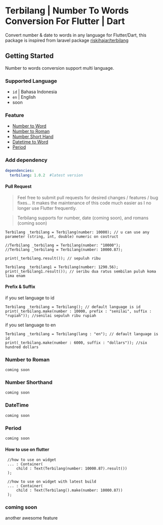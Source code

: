 # Terbilang | Number To Words Conversion For Flutter | Dart

Convert number & date to words in any language for Flutter/Dart, this package is inspired from laravel package [riskihajar/terbilang](https://github.com/riskihajar/terbilang)

## Getting Started
Number to words conversion support multi language.
### Supported Language
* `id` | Bahasa Indonesia
* `en` | English
* soon

### Feature
* [Number to Word](https://github.com/bitstudio-id/terbilang#number-to-words)
* [Number to Roman](https://github.com/bitstudio-id/terbilang#number-to-roman)
* [Number Short Hand](https://github.com/bitstudio-id/terbilang#number-short-hand)
* [Datetime to Word](https://github.com/bitstudio-id/terbilang#datetime)
* [Period](https://github.com/bitstudio-id/terbilang#period)

### Add dependency
```yaml
dependencies:
  terbilang: 1.0.2  #latest version
```

#### Pull Request
> Feel free to submit pull requests for desired changes / features / bug fixes... It makes the maintenance of this code much easier as I no longer use Flutter frequently.

>Terbilang supports for number, date (coming soon), and romans (coming soon)

```
Terbilang _terbilang = Terbilang(number: 10000); // u can use any parameter (string, int, double) numeric on costruct

//Terbilang _terbilang = Terbilang(number: "10000");
//Terbilang _terbilang = Terbilang(number: 10000.87);

print(_terbilang.result()); // sepuluh ribu

Terbilang _terbilang1 = Terbilang(number: 1290.56);
print(_terbilang1.result()); // seribu dua ratus sembilan puluh koma lima enam
```

#### Prefix & Suffix
if you set language to id
```
Terbilang _terbilang = Terbilang(); // default language is id
print(_terbilang.make(number : 10000, prefix : "senilai", suffix : "rupiah")); //senilai sepuluh ribu rupiah
```
if you set language to en
```
Terbilang _terbilang = Terbilang(lang : "en"); // default language is id
print(_terbilang.make(number : 6000, suffix : "dollars")); //six hundred dollars
```

### Number to Roman
```
coming soon
```

### Number Shorthand
```
coming soon
```

### DateTime
```
coming soon
```
### Period
```
coming soon
```

#### How to use on flutter
```
 //how to use on widget
 ... : Container(
     child : Text(Terbilang(number: 10000.87).result())
 );

 //how to use on widget with latest build
 ... : Container(
     child : Text(Terbilang().make(number: 10000.87))
 );
```
### coming soon
another awesome feature
